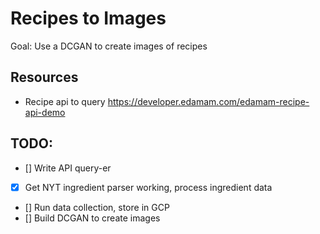 # Recipes to Images
Goal: Use a DCGAN to create images of recipes

## Resources
- Recipe api to query https://developer.edamam.com/edamam-recipe-api-demo

## TODO:
- [] Write API query-er
- [X] Get NYT ingredient parser working, process ingredient data
- [] Run data collection, store in GCP
- [] Build DCGAN to create images
